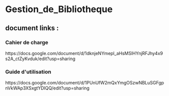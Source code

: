 # Gestion_de_Bibliotheque


<h2>document links :</h2> 

<h3>Cahier de charge</h3>
https://docs.google.com/document/d/1dknjeNYmepl_aHsMSlHYnjRFJhy4x9s2A_ctZyKvduk/edit?usp=sharing

<h3>Guide d'utilisation</h3>
https://docs.google.com/document/d/1PUnUfW2mQxYmgOSzwNBLuSGFgpnVkWAp3XSxgtYDlQQ/edit?usp=sharing

